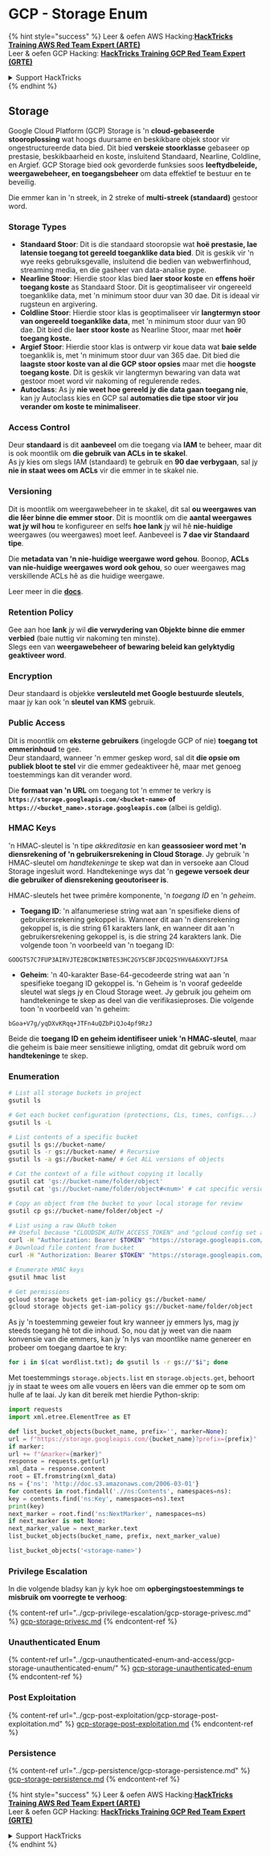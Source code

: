 # GCP - Storage Enum

{% hint style="success" %}
Leer & oefen AWS Hacking:<img src="../../../.gitbook/assets/image (1).png" alt="" data-size="line">[**HackTricks Training AWS Red Team Expert (ARTE)**](https://training.hacktricks.xyz/courses/arte)<img src="../../../.gitbook/assets/image (1).png" alt="" data-size="line">\
Leer & oefen GCP Hacking: <img src="../../../.gitbook/assets/image (2).png" alt="" data-size="line">[**HackTricks Training GCP Red Team Expert (GRTE)**<img src="../../../.gitbook/assets/image (2).png" alt="" data-size="line">](https://training.hacktricks.xyz/courses/grte)

<details>

<summary>Support HackTricks</summary>

* Kyk na die [**subskripsie planne**](https://github.com/sponsors/carlospolop)!
* **Sluit aan by die** 💬 [**Discord groep**](https://discord.gg/hRep4RUj7f) of die [**telegram groep**](https://t.me/peass) of **volg** ons op **Twitter** 🐦 [**@hacktricks\_live**](https://twitter.com/hacktricks\_live)**.**
* **Deel hacking truuks deur PRs in te dien na die** [**HackTricks**](https://github.com/carlospolop/hacktricks) en [**HackTricks Cloud**](https://github.com/carlospolop/hacktricks-cloud) github repos.

</details>
{% endhint %}

## Storage

Google Cloud Platform (GCP) Storage is 'n **cloud-gebaseerde stooroplossing** wat hoogs duursame en beskikbare objek stoor vir ongestructureerde data bied. Dit bied **verskeie stoorklasse** gebaseer op prestasie, beskikbaarheid en koste, insluitend Standaard, Nearline, Coldline, en Argief. GCP Storage bied ook gevorderde funksies soos **leeftydbeleide, weergawebeheer, en toegangsbeheer** om data effektief te bestuur en te beveilig.

Die emmer kan in 'n streek, in 2 streke of **multi-streek (standaard)** gestoor word.

### Storage Types

* **Standaard Stoor**: Dit is die standaard stooropsie wat **hoë prestasie, lae latensie toegang tot gereeld toeganklike data bied**. Dit is geskik vir 'n wye reeks gebruiksgevalle, insluitend die bedien van webwerfinhoud, streaming media, en die gasheer van data-analise pype.
* **Nearline Stoor**: Hierdie stoor klas bied **laer stoor koste** en **effens hoër toegang koste** as Standaard Stoor. Dit is geoptimaliseer vir ongereeld toeganklike data, met 'n minimum stoor duur van 30 dae. Dit is ideaal vir rugsteun en argivering.
* **Coldline Stoor**: Hierdie stoor klas is geoptimaliseer vir **langtermyn stoor van ongereeld toeganklike data**, met 'n minimum stoor duur van 90 dae. Dit bied die **laer stoor koste** as Nearline Stoor, maar met **hoër toegang koste.**
* **Argief Stoor**: Hierdie stoor klas is ontwerp vir koue data wat **baie selde** toeganklik is, met 'n minimum stoor duur van 365 dae. Dit bied die **laagste stoor koste van al die GCP stoor opsies** maar met die **hoogste toegang koste**. Dit is geskik vir langtermyn bewaring van data wat gestoor moet word vir nakoming of regulerende redes.
* **Autoclass**: As jy **nie weet hoe gereeld jy die data gaan toegang nie**, kan jy Autoclass kies en GCP sal **automaties die tipe stoor vir jou verander om koste te minimaliseer**.

### Access Control

Deur **standaard** is dit **aanbeveel** om die toegang via **IAM** te beheer, maar dit is ook moontlik om **die gebruik van ACLs in te skakel**.\
As jy kies om slegs IAM (standaard) te gebruik en **90 dae verbygaan**, sal jy **nie in staat wees om ACLs** vir die emmer in te skakel nie.

### Versioning

Dit is moontlik om weergawebeheer in te skakel, dit sal **ou weergawes van die lêer binne die emmer stoor**. Dit is moontlik om die **aantal weergawes wat jy wil hou** te konfigureer en selfs **hoe lank** jy wil hê **nie-huidige** weergawes (ou weergawes) moet leef. Aanbeveel is **7 dae vir Standaard tipe**.

Die **metadata van 'n nie-huidige weergawe word gehou**. Boonop, **ACLs van nie-huidige weergawes word ook gehou**, so ouer weergawes mag verskillende ACLs hê as die huidige weergawe.

Leer meer in die [**docs**](https://cloud.google.com/storage/docs/object-versioning).

### Retention Policy

Gee aan hoe **lank** jy wil **die verwydering van Objekte binne die emmer verbied** (baie nuttig vir nakoming ten minste).\
Slegs een van **weergawebeheer of bewaring beleid kan gelyktydig geaktiveer word**.

### Encryption

Deur standaard is objekke **versleuteld met Google bestuurde sleutels**, maar jy kan ook 'n **sleutel van KMS** gebruik.

### Public Access

Dit is moontlik om **eksterne gebruikers** (ingelogde GCP of nie) **toegang tot emmerinhoud** te gee.\
Deur standaard, wanneer 'n emmer geskep word, sal dit **die opsie om publiek bloot te stel** vir die emmer gedeaktiveer hê, maar met genoeg toestemmings kan dit verander word.

Die **formaat van 'n URL** om toegang tot 'n emmer te verkry is **`https://storage.googleapis.com/<bucket-name>` of `https://<bucket_name>.storage.googleapis.com`** (albei is geldig).

### HMAC Keys

'n HMAC-sleutel is 'n tipe _akkreditasie_ en kan **geassosieer word met 'n diensrekening of 'n gebruikersrekening in Cloud Storage**. Jy gebruik 'n HMAC-sleutel om _handtekeninge_ te skep wat dan in versoeke aan Cloud Storage ingesluit word. Handtekeninge wys dat 'n **gegewe versoek deur die gebruiker of diensrekening geoutoriseer is**.

HMAC-sleutels het twee primêre komponente, 'n _toegang ID_ en 'n _geheim_.

*   **Toegang ID**: 'n alfanumeriese string wat aan 'n spesifieke diens of gebruikersrekening gekoppel is. Wanneer dit aan 'n diensrekening gekoppel is, is die string 61 karakters lank, en wanneer dit aan 'n gebruikersrekening gekoppel is, is die string 24 karakters lank. Die volgende toon 'n voorbeeld van 'n toegang ID:

`GOOGTS7C7FUP3AIRVJTE2BCDKINBTES3HC2GY5CBFJDCQ2SYHV6A6XXVTJFSA`
*   **Geheim**: 'n 40-karakter Base-64-gecodeerde string wat aan 'n spesifieke toegang ID gekoppel is. 'n Geheim is 'n vooraf gedeelde sleutel wat slegs jy en Cloud Storage weet. Jy gebruik jou geheim om handtekeninge te skep as deel van die verifikasieproses. Die volgende toon 'n voorbeeld van 'n geheim:

`bGoa+V7g/yqDXvKRqq+JTFn4uQZbPiQJo4pf9RzJ`

Beide die **toegang ID en geheim identifiseer uniek 'n HMAC-sleutel**, maar die geheim is baie meer sensitiewe inligting, omdat dit gebruik word om **handtekeninge** te skep.

### Enumeration
```bash
# List all storage buckets in project
gsutil ls

# Get each bucket configuration (protections, CLs, times, configs...)
gsutil ls -L

# List contents of a specific bucket
gsutil ls gs://bucket-name/
gsutil ls -r gs://bucket-name/ # Recursive
gsutil ls -a gs://bucket-name/ # Get ALL versions of objects

# Cat the context of a file without copying it locally
gsutil cat 'gs://bucket-name/folder/object'
gsutil cat 'gs://bucket-name/folder/object#<num>' # cat specific version

# Copy an object from the bucket to your local storage for review
gsutil cp gs://bucket-name/folder/object ~/

# List using a raw OAuth token
## Useful because "CLOUDSDK_AUTH_ACCESS_TOKEN" and "gcloud config set auth/access_token_file" doesn't work with gsutil
curl -H "Authorization: Bearer $TOKEN" "https://storage.googleapis.com/storage/v1/b/<storage-name>/o"
# Download file content from bucket
curl -H "Authorization: Bearer $TOKEN" "https://storage.googleapis.com/storage/v1/b/supportstorage-58249/o/flag.txt?alt=media" --output -

# Enumerate HMAC keys
gsutil hmac list

# Get permissions
gcloud storage buckets get-iam-policy gs://bucket-name/
gcloud storage objects get-iam-policy gs://bucket-name/folder/object
```
As jy 'n toestemming geweier fout kry wanneer jy emmers lys, mag jy steeds toegang hê tot die inhoud. So, nou dat jy weet van die naam konvensie van die emmers, kan jy 'n lys van moontlike name genereer en probeer om toegang daartoe te kry:
```bash
for i in $(cat wordlist.txt); do gsutil ls -r gs://"$i"; done
```
Met toestemmings `storage.objects.list` en `storage.objects.get`, behoort jy in staat te wees om alle vouers en lêers van die emmer op te som om hulle af te laai. Jy kan dit bereik met hierdie Python-skrip:
```python
import requests
import xml.etree.ElementTree as ET

def list_bucket_objects(bucket_name, prefix='', marker=None):
url = f"https://storage.googleapis.com/{bucket_name}?prefix={prefix}"
if marker:
url += f"&marker={marker}"
response = requests.get(url)
xml_data = response.content
root = ET.fromstring(xml_data)
ns = {'ns': 'http://doc.s3.amazonaws.com/2006-03-01'}
for contents in root.findall('.//ns:Contents', namespaces=ns):
key = contents.find('ns:Key', namespaces=ns).text
print(key)
next_marker = root.find('ns:NextMarker', namespaces=ns)
if next_marker is not None:
next_marker_value = next_marker.text
list_bucket_objects(bucket_name, prefix, next_marker_value)

list_bucket_objects('<storage-name>')
```
### Privilege Escalation

In die volgende bladsy kan jy kyk hoe om **opbergingstoestemmings te misbruik om voorregte te verhoog**:

{% content-ref url="../gcp-privilege-escalation/gcp-storage-privesc.md" %}
[gcp-storage-privesc.md](../gcp-privilege-escalation/gcp-storage-privesc.md)
{% endcontent-ref %}

### Unauthenticated Enum

{% content-ref url="../gcp-unauthenticated-enum-and-access/gcp-storage-unauthenticated-enum/" %}
[gcp-storage-unauthenticated-enum](../gcp-unauthenticated-enum-and-access/gcp-storage-unauthenticated-enum/)
{% endcontent-ref %}

### Post Exploitation

{% content-ref url="../gcp-post-exploitation/gcp-storage-post-exploitation.md" %}
[gcp-storage-post-exploitation.md](../gcp-post-exploitation/gcp-storage-post-exploitation.md)
{% endcontent-ref %}

### Persistence

{% content-ref url="../gcp-persistence/gcp-storage-persistence.md" %}
[gcp-storage-persistence.md](../gcp-persistence/gcp-storage-persistence.md)
{% endcontent-ref %}

{% hint style="success" %}
Leer & oefen AWS Hacking:<img src="../../../.gitbook/assets/image (1).png" alt="" data-size="line">[**HackTricks Training AWS Red Team Expert (ARTE)**](https://training.hacktricks.xyz/courses/arte)<img src="../../../.gitbook/assets/image (1).png" alt="" data-size="line">\
Leer & oefen GCP Hacking: <img src="../../../.gitbook/assets/image (2).png" alt="" data-size="line">[**HackTricks Training GCP Red Team Expert (GRTE)**<img src="../../../.gitbook/assets/image (2).png" alt="" data-size="line">](https://training.hacktricks.xyz/courses/grte)

<details>

<summary>Support HackTricks</summary>

* Kyk na die [**subskripsie planne**](https://github.com/sponsors/carlospolop)!
* **Sluit aan by die** 💬 [**Discord groep**](https://discord.gg/hRep4RUj7f) of die [**telegram groep**](https://t.me/peass) of **volg** ons op **Twitter** 🐦 [**@hacktricks\_live**](https://twitter.com/hacktricks\_live)**.**
* **Deel hacking truuks deur PRs in te dien na die** [**HackTricks**](https://github.com/carlospolop/hacktricks) en [**HackTricks Cloud**](https://github.com/carlospolop/hacktricks-cloud) github repos.

</details>
{% endhint %}
